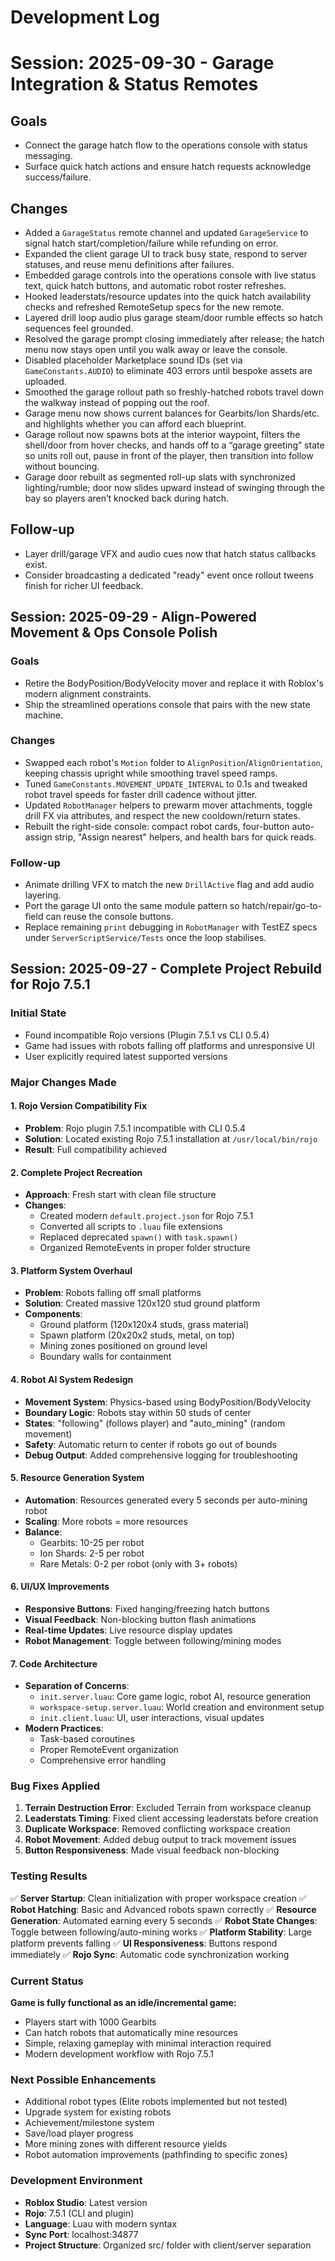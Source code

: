 # Development Log

# Session: 2025-09-30 - Garage Integration & Status Remotes

## Goals
- Connect the garage hatch flow to the operations console with status messaging.
- Surface quick hatch actions and ensure hatch requests acknowledge success/failure.

## Changes
- Added a `GarageStatus` remote channel and updated `GarageService` to signal hatch start/completion/failure while refunding on error.
- Expanded the client garage UI to track busy state, respond to server statuses, and reuse menu definitions after failures.
- Embedded garage controls into the operations console with live status text, quick hatch buttons, and automatic robot roster refreshes.
- Hooked leaderstats/resource updates into the quick hatch availability checks and refreshed RemoteSetup specs for the new remote.
- Layered drill loop audio plus garage steam/door rumble effects so hatch sequences feel grounded.
- Resolved the garage prompt closing immediately after release; the hatch menu now stays open until you walk away or leave the console.
- Disabled placeholder Marketplace sound IDs (set via `GameConstants.AUDIO`) to eliminate 403 errors until bespoke assets are uploaded.
- Smoothed the garage rollout path so freshly-hatched robots travel down the walkway instead of popping out the roof.
- Garage menu now shows current balances for Gearbits/Ion Shards/etc. and highlights whether you can afford each blueprint.
- Garage rollout now spawns bots at the interior waypoint, filters the shell/door from hover checks, and hands off to a “garage greeting” state so units roll out, pause in front of the player, then transition into follow without bouncing.
- Garage door rebuilt as segmented roll-up slats with synchronized lighting/rumble; door now slides upward instead of swinging through the bay so players aren’t knocked back during hatch.

## Follow-up
- Layer drill/garage VFX and audio cues now that hatch status callbacks exist.
- Consider broadcasting a dedicated "ready" event once rollout tweens finish for richer UI feedback.

## Session: 2025-09-29 - Align-Powered Movement & Ops Console Polish

### Goals
- Retire the BodyPosition/BodyVelocity mover and replace it with Roblox's modern alignment constraints.
- Ship the streamlined operations console that pairs with the new state machine.

### Changes
- Swapped each robot's `Motion` folder to `AlignPosition`/`AlignOrientation`, keeping chassis upright while smoothing travel speed ramps.
- Tuned `GameConstants.MOVEMENT_UPDATE_INTERVAL` to 0.1s and tweaked robot travel speeds for faster drill cadence without jitter.
- Updated `RobotManager` helpers to prewarm mover attachments, toggle drill FX via attributes, and respect the new cooldown/return states.
- Rebuilt the right-side console: compact robot cards, four-button auto-assign strip, "Assign nearest" helpers, and health bars for quick reads.

### Follow-up
- Animate drilling VFX to match the new `DrillActive` flag and add audio layering.
- Port the garage UI onto the same module pattern so hatch/repair/go-to-field can reuse the console buttons.
- Replace remaining `print` debugging in `RobotManager` with TestEZ specs under `ServerScriptService/Tests` once the loop stabilises.

## Session: 2025-09-27 - Complete Project Rebuild for Rojo 7.5.1

### Initial State
- Found incompatible Rojo versions (Plugin 7.5.1 vs CLI 0.5.4)
- Game had issues with robots falling off platforms and unresponsive UI
- User explicitly required latest supported versions

### Major Changes Made

#### 1. Rojo Version Compatibility Fix
- **Problem**: Rojo plugin 7.5.1 incompatible with CLI 0.5.4
- **Solution**: Located existing Rojo 7.5.1 installation at `/usr/local/bin/rojo`
- **Result**: Full compatibility achieved

#### 2. Complete Project Recreation
- **Approach**: Fresh start with clean file structure
- **Changes**:
  - Created modern `default.project.json` for Rojo 7.5.1
  - Converted all scripts to `.luau` file extensions
  - Replaced deprecated `spawn()` with `task.spawn()`
  - Organized RemoteEvents in proper folder structure

#### 3. Platform System Overhaul
- **Problem**: Robots falling off small platforms
- **Solution**: Created massive 120x120 stud ground platform
- **Components**:
  - Ground platform (120x120x4 studs, grass material)
  - Spawn platform (20x20x2 studs, metal, on top)
  - Mining zones positioned on ground level
  - Boundary walls for containment

#### 4. Robot AI System Redesign
- **Movement System**: Physics-based using BodyPosition/BodyVelocity
- **Boundary Logic**: Robots stay within 50 studs of center
- **States**: "following" (follows player) and "auto_mining" (random movement)
- **Safety**: Automatic return to center if robots go out of bounds
- **Debug Output**: Added comprehensive logging for troubleshooting

#### 5. Resource Generation System
- **Automation**: Resources generated every 5 seconds per auto-mining robot
- **Scaling**: More robots = more resources
- **Balance**:
  - Gearbits: 10-25 per robot
  - Ion Shards: 2-5 per robot
  - Rare Metals: 0-2 per robot (only with 3+ robots)

#### 6. UI/UX Improvements
- **Responsive Buttons**: Fixed hanging/freezing hatch buttons
- **Visual Feedback**: Non-blocking button flash animations
- **Real-time Updates**: Live resource display updates
- **Robot Management**: Toggle between following/mining modes

#### 7. Code Architecture
- **Separation of Concerns**:
  - `init.server.luau`: Core game logic, robot AI, resource generation
  - `workspace-setup.server.luau`: World creation and environment setup
  - `init.client.luau`: UI, user interactions, visual updates
- **Modern Practices**:
  - Task-based coroutines
  - Proper RemoteEvent organization
  - Comprehensive error handling

### Bug Fixes Applied

1. **Terrain Destruction Error**: Excluded Terrain from workspace cleanup
2. **Leaderstats Timing**: Fixed client accessing leaderstats before creation
3. **Duplicate Workspace**: Removed conflicting workspace creation
4. **Robot Movement**: Added debug output to track movement issues
5. **Button Responsiveness**: Made visual feedback non-blocking

### Testing Results

✅ **Server Startup**: Clean initialization with proper workspace creation
✅ **Robot Hatching**: Basic and Advanced robots spawn correctly
✅ **Resource Generation**: Automated earning every 5 seconds
✅ **Robot State Changes**: Toggle between following/auto-mining works
✅ **Platform Stability**: Large platform prevents falling
✅ **UI Responsiveness**: Buttons respond immediately
✅ **Rojo Sync**: Automatic code synchronization working

### Current Status

**Game is fully functional as an idle/incremental game:**
- Players start with 1000 Gearbits
- Can hatch robots that automatically mine resources
- Simple, relaxing gameplay with minimal interaction required
- Modern development workflow with Rojo 7.5.1

### Next Possible Enhancements

- Additional robot types (Elite robots implemented but not tested)
- Upgrade system for existing robots
- Achievement/milestone system
- Save/load player progress
- More mining zones with different resource yields
- Robot automation improvements (pathfinding to specific zones)

### Development Environment

- **Roblox Studio**: Latest version
- **Rojo**: 7.5.1 (CLI and plugin)
- **Language**: Luau with modern syntax
- **Sync Port**: localhost:34877
- **Project Structure**: Organized src/ folder with client/server separation
